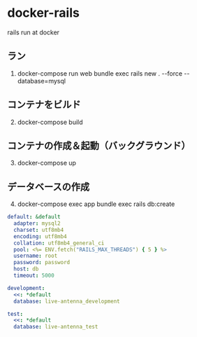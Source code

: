 # docker-rails
rails run at docker

## ラン
1. docker-compose run web bundle exec rails new . --force --database=mysql
## コンテナをビルド
2. docker-compose build
## コンテナの作成＆起動（バックグラウンド）
3. docker-compose up
## データベースの作成
4. docker-compose exec app bundle exec rails db:create

```database.yml
default: &default
  adapter: mysql2
  charset: utf8mb4
  encoding: utf8mb4
  collation: utf8mb4_general_ci
  pool: <%= ENV.fetch("RAILS_MAX_THREADS") { 5 } %>
  username: root
  password: password
  host: db
  timeout: 5000

development:
  <<: *default
  database: live-antenna_development

test:
  <<: *default
  database: live-antenna_test
```
